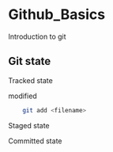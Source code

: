 # Github_Basics
Introduction to git

## Git state
Tracked state

modified
```bash
    git add <filename>
```
Staged state

Committed state
